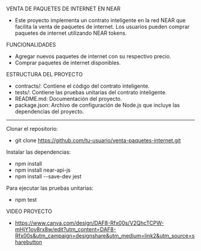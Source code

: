 VENTA DE PAQUETES DE INTERNET EN NEAR
- Este proyecto implementa un contrato inteligente en la red NEAR que facilita la venta de paquetes de internet. Los usuarios pueden comprar paquetes de internet utilizando NEAR tokens.

FUNCIONALIDADES
- Agregar nuevos paquetes de internet con su respectivo precio.
- Comprar paquetes de internet disponibles.

ESTRUCTURA DEL PROYECTO
- contracts/: Contiene el código del contrato inteligente.
- tests/: Contiene las pruebas unitarias del contrato inteligente.
- README.md: Documentación del proyecto.
- package.json: Archivo de configuración de Node.js que incluye las dependencias del proyecto.
  
-------------------------------------------------------------------------------------------------

 Clonar el repositorio:
- git clone https://github.com/tu-usuario/venta-paquetes-internet.git

Instalar las dependencias:
- npm install
- npm install near-api-js
- npm install --save-dev jest

Para ejecutar las pruebas unitarias:
- npm test

VIDEO PROYECTO
- https://www.canva.com/design/DAF8-Rfx00s/V2QhcTCPW-mHjY1ov8rx8w/edit?utm_content=DAF8-Rfx00s&utm_campaign=designshare&utm_medium=link2&utm_source=sharebutton
